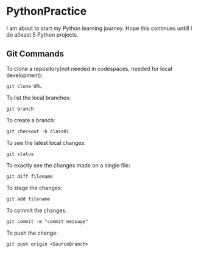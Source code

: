 # PythonPractice
I am about to start my Python learning journey. Hope this continues untill I do atleast 5 Python projects.

## Git Commands

To clone a repository(not needed in codespaces, needed for local development):

    git clone URL

To list the local branches:

    git branch

To create a branch:

    git checkout -b class01

To see the latest local changes:

    git status

To exactly see the changes made on a single file:

    git diff filename

To stage the changes:

    git add filename

To commit the changes:

    git commit -m "commit message"

To push the change:

    git push origin <SourceBranch>